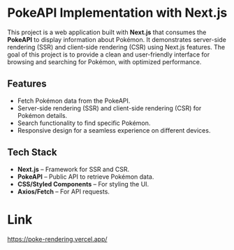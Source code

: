# PokeAPI Implementation with Next.js

This project is a web application built with **Next.js** that consumes the **PokeAPI** to display information about Pokémon. It demonstrates server-side rendering (SSR) and client-side rendering (CSR) using Next.js features. The goal of this project is to provide a clean and user-friendly interface for browsing and searching for Pokémon, with optimized performance.

## Features
- Fetch Pokémon data from the PokeAPI.
- Server-side rendering (SSR) and client-side rendering (CSR) for Pokémon details.
- Search functionality to find specific Pokémon.
- Responsive design for a seamless experience on different devices.

## Tech Stack
- **Next.js** – Framework for SSR and CSR.
- **PokeAPI** – Public API to retrieve Pokémon data.
- **CSS/Styled Components** – For styling the UI.
- **Axios/Fetch** – For API requests.

# Link
https://poke-rendering.vercel.app/
